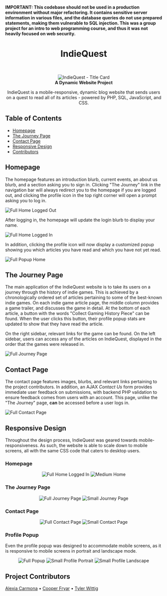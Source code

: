 **IMPORTANT: This codebase should not be used in a production environment without major refactoring. It contains sensitive server information in various files, and the database queries do not use prepared statements, making them vulnerable to SQL injection. This was a group project for an intro to web programming course, and thus it was not heavily focused on web security.**


<!-- Page Title -->
<h1 align="center">IndieQuest</h1><br>

<!-- Title Image -->
<p align="center">
  <img alt="IndieQuest - Title Card" src="/readme-files/title-card.png">
  <br />
  <b>A Dynamic Website Project</b>
</p>

<!-- Project Description -->
<p align="center">
  IndieQuest is a mobile-responsive, dynamic blog website that sends users on a quest to read all of its articles - powered by PHP, SQL, JavaScript, and CSS.
</p>

<!-- START doctoc generated TOC please keep comment here to allow auto update -->
<!-- DON'T EDIT THIS SECTION, INSTEAD RE-RUN doctoc TO UPDATE -->
## Table of Contents
- [Homepage](#homepage)
- [The Journey Page](#the-journey-page)
- [Contact Page](#contact-page)
- [Responsive Design](#responsive-design)
- [Contributors](#project-contributors)
<!-- END doctoc generated TOC please keep comment here to allow auto update -->


## Homepage
The homepage features an introduction blurb, current events, an about us blurb, 
and a section asking you to sign in. Clicking "The Journey" link in the navigation bar
will always redirect you to the homepage if you are logged out, and clicking the profile icon
in the top right corner will open a prompt asking you to log in.

![Full Home Logged Out](/readme-files/full-home-loggedout.png)

After logging in, the homepage will update the login blurb to display your name.

![Full Home Logged In](/readme-files/full-home-loggedin.png)

In addition, clicking the profile icon will now display a customized popup showing you which 
articles you have read and which you have not yet read.

![Full Popup Home](/readme-files/full-popup-home.png)


## The Journey Page
The main application of the IndieQuest website is to take its users on a journey through the history
of indie games. This is achieved by a chronologically ordered set of articles pertaining to some of 
the best-known indie games. On each indie game article page, the middle column provides a game trailer, 
and discusses the game in detail. At the bottom of each article, a button with the words "Collect 
Gaming History Piece" can be found. When the user clicks this button, their profile popup stats are 
updated to show that they have read the article. 

On the right sidebar, relevant links for the game can be found. On the left sidebar, users can access 
any of the articles on IndieQuest, displayed in the order that the games were released in. 

![Full Journey Page](/readme-files/full-journey.png)


## Contact Page 
The contact page features images, blurbs, and relevant links pertaining to the project contributors.
In addition, an AJAX *Contact Us* form provides immediate user feedback on submissions, with backend 
PHP validation to ensure feedback comes from users with an account. This page, unlike the "The Journey"
page, **can** be accessed before a user logs in.

![Full Contact Page](/readme-files/full-contact.png)


## Responsive Design
Throughout the design process, IndieQuest was geared towards mobile-responsiveness. As such, the website
is able to scale down to mobile screens, all with the same CSS code that caters to desktop users.

### Homepage
<p align="center">
  <img alt="Full Home Logged In" src="/readme-files/full-home-loggedin.png">
  <img alt="Medium Home" src="/readme-files/medium-home.png">
</p>

### The Journey Page
<p align="center">
  <img alt="Full Journey Page" src="/readme-files/full-journey.png">
  <img alt="Small Journey Page" src="/readme-files/small-journey.png">
</p>

### Contact Page
<p align="center">
  <img alt="Full Contact Page" src="/readme-files/full-contact.png">
  <img alt="Small Contact Page" src="/readme-files/small-contact.png">
</p>

### Profile Popup
Even the profile popup was designed to accommodate mobile screens, as it is responsive to mobile screens 
in portrait and landscape mode.
<p align="center">
  <img alt="Full Popup" src="/readme-files/full-popup-home.png">
  <img alt="Small Profile Portrait" src="/readme-files/small-profile-portrait.png">
  <img alt="Small Profile Landscape" src="/readme-files/small-profile-landscape.png">
</p>


## Project Contributors
[Alexia Carmona](https://www.lexc-draws.com/) • [Cooper Fryar](https://github.com/CooperFryar) • [Tyler Wittig](https://twit96.github.io/)

